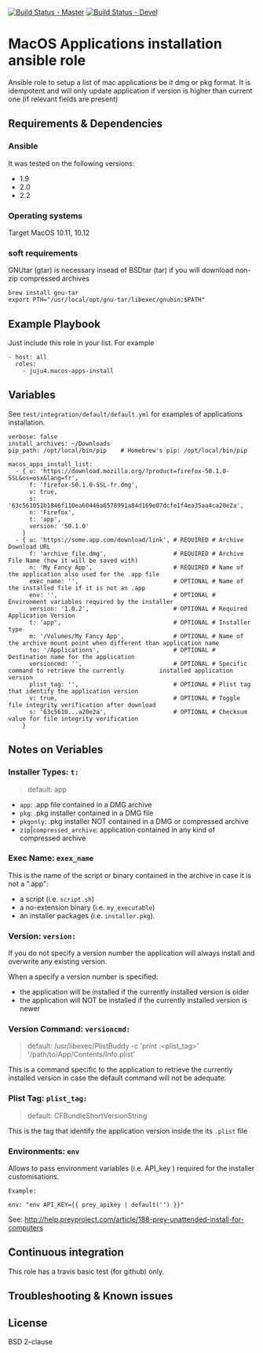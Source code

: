 [![Build Status - Master](https://travis-ci.org/juju4/ansible-macos-apps-install.svg?branch=master)](https://travis-ci.org/juju4/ansible-macos-apps-install)
[![Build Status - Devel](https://travis-ci.org/juju4/ansible-macos-apps-install.svg?branch=devel)](https://travis-ci.org/juju4/ansible-macos-apps-install/branches)
# MacOS Applications installation ansible role

Ansible role to setup a list of mac applications be it dmg or pkg format.
It is idempotent and will only update application if version is higher than current one (if relevant fields are present)

## Requirements & Dependencies

### Ansible
It was tested on the following versions:
 * 1.9
 * 2.0
 * 2.2

### Operating systems

Target MacOS 10.11, 10.12

### soft requirements
GNUtar (gtar) is necessary insead of BSDtar (tar) if you will download non-zip compressed archives

```
brew install gnu-tar
export PTH="/usr/local/opt/gnu-tar/libexec/gnubin:$PATH"
```

## Example Playbook

Just include this role in your list.
For example

```
- host: all
  roles:
    - juju4.macos-apps-install
```

## Variables

See `test/integration/default/default.yml` for examples of applications installation.

```
verbose: false
install_archives: ~/Downloads
pip_path: /opt/local/bin/pip    # Homebrew's pip: /opt/local/bin/pip

macos_apps_install_list:
  - { u: 'https://download.mozilla.org/?product=firefox-50.1.0-SSL&os=osx&lang=fr',
      f: 'firefox-50.1.0-SSL-fr.dmg',
      v: true,
      s: '63c561051b1846f110ea60446a6578991a84d169e07dcfe1f4ea35aa4ca20e2a',
      n: 'Firefox',
      t: 'app',
      version: '50.1.0'
    }
  - { u: 'https://some.app.com/download/link', # REQUIRED # Archive Download URL
      f: 'archive_file.dmg',                   # REQUIRED # Archive File Name (how it will be saved with)
      n: 'My Fancy App',                       # REQUIRED # Name of the application also used for the .app file
      exec_name: '',                           # OPTIONAL # Name of the installed file if it is not an .app         
      env: '',                                 # OPTIONAL # Environment variables required by the installer
      version: '1.0.2',                        # OPTIONAL # Required Application Version         
      t: 'app',                                # OPTIONAL # Installer type         
      m: '/Volumes/My Fancy App',              # OPTIONAL # Name of the archive mount point when different than application name
      to: '/Applications',                     # OPTIONAL # Destination name for the application
      versioncmd: '',                          # OPTIONAL # Specific command to retrieve the currently          installed application version
      plist_tag: '',                           # OPTIONAL # Plist tag that identify the application version
      v: true,                                 # OPTIONAL # Toggle file integrity verification after download         
      s: '63c5610...a20e2a',                   # OPTIONAL # Checksum value for file integrity verification
    }

```
## Notes on Veriables
### Installer Types: `t:`
> default: app

* `app`: .app file contained in a DMG archive
* `pkg`: .pkg installer contained in a DMG file
* `pkgonly`: .pkg installer NOT contained in a DMG or compressed archive
* `zip`|`compressed_archive`: application contained in any kind of compressed archive

### Exec Name: `exex_name`
This is the name of the script or binary contained in the archive in case it is not a ".app":
* a script (i.e. `script.sh`)
* a no-extension binary (i.e. `my_executable`)
* an installer packages (i.e. `installer.pkg`).

### Version: `version:`
If you do not specify a version number the application will always install and overwrite any existing version.

When a specify a version number is specified:
* the application will be installed if the currently installed version is older
* the application will NOT be  installed if the currently installed version is newer

### Version Command: `versioncmd:`
> default: /usr/libexec/PlistBuddy -c 'print :<plist_tag>'  '/path/to/App/Contents/Info.plist'

This is a command specific to the application to retrieve the currently installed version in case the default command will not be adequate.

### Plist Tag: `plist_tag:`
> default: CFBundleShortVersionString

This is the tag that identify the application version inside the its `.plist` file

### Environments: `env`
Allows to pass environment variables (i.e. API_key ) required for the installer customisations.

```
Example:

env: "env API_KEY={{ prey_apikey | default('') }}"
```

See: http://help.preyproject.com/article/188-prey-unattended-install-for-computers



## Continuous integration

This role has a travis basic test (for github) only.


## Troubleshooting & Known issues


## License

BSD 2-clause
